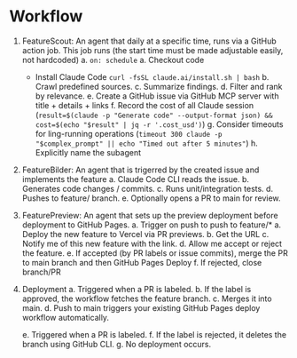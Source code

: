 
# Workflow
1. FeatureScout: An agent that daily at a specific time, runs via a GitHub action job. This job runs (the start time must be made adjustable easily, not hardcoded)
    a. `on: schedule`
    a. Checkout code
    - Install Claude Code `curl -fsSL claude.ai/install.sh | bash`
    b. Crawl predefined sources.
    c. Summarize findings.
    d. Filter and rank by relevance.
    e. Create a GitHub issue via GitHub MCP server with title + details + links
    f. Record the cost of all Claude session (`result=$(claude -p "Generate code" --output-format json) && cost=$(echo "$result" | jq -r '.cost_usd')`)
    g. Consider timeouts for ling-running operations (`timeout 300 claude -p "$complex_prompt" || echo "Timed out after 5 minutes"`)
    h. Explicitly name the subagent
2. FeatureBilder: An agent that is trigerred by the created issue and implements the feature
    a. Claude Code CLI reads the issue.
    b. Generates code changes / commits.
    c. Runs unit/integration tests.
    d. Pushes to feature/<issue-number> branch.
    e. Optionally opens a PR to main for review.
3. FeaturePreview: An agent that sets up the preview deployment before deployment to GitHub Pages.
    a. Trigger on push to push to feature/*
    a. Deploy the new feature to Vercel via PR previews.
    b. Get the URL
    c. Notify me of this new feature with the link.
    d. Allow me accept or reject the feature.
    e. If accepted (by PR labels or issue commits), merge the PR to main branch and then GitHub Pages Deploy
    f. If rejected, close branch/PR
4. Deployment
    a. Triggered when a PR is labeled.
    b. If the label is approved, the workflow fetches the feature branch.
    c. Merges it into main.
    d. Push to main triggers your existing GitHub Pages deploy workflow automatically.

    e. Triggered when a PR is labeled.
    f. If the label is rejected, it deletes the branch using GitHub CLI.
    g. No deployment occurs.


